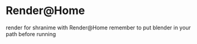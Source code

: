 # Render@Home
render for shranime with Render@Home
remember to put blender in your path before running
